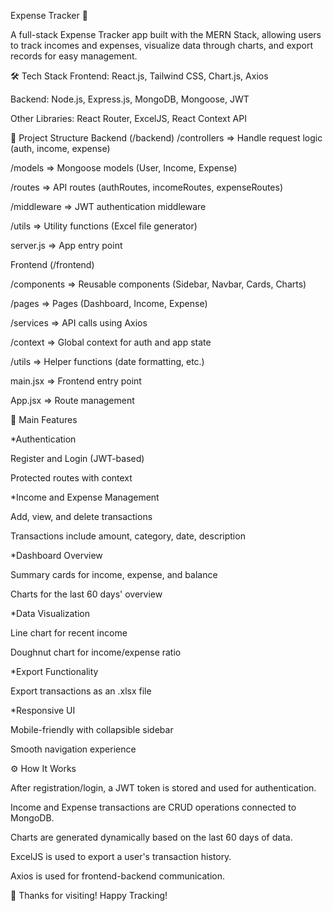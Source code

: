 Expense Tracker 💸

A full-stack Expense Tracker app built with the MERN Stack, allowing users to track incomes and expenses, visualize data through charts, and export records for easy management.

🛠️ Tech Stack
Frontend: React.js, Tailwind CSS, Chart.js, Axios

Backend: Node.js, Express.js, MongoDB, Mongoose, JWT

Other Libraries: React Router, ExcelJS, React Context API

📂 Project Structure
Backend (/backend)
/controllers     => Handle request logic (auth, income, expense)

/models          => Mongoose models (User, Income, Expense)

/routes          => API routes (authRoutes, incomeRoutes, expenseRoutes)

/middleware      => JWT authentication middleware

/utils           => Utility functions (Excel file generator)

server.js        => App entry point

Frontend (/frontend)

/components      => Reusable components (Sidebar, Navbar, Cards, Charts)

/pages           => Pages (Dashboard, Income, Expense)

/services        => API calls using Axios

/context         => Global context for auth and app state

/utils           => Helper functions (date formatting, etc.)

main.jsx         => Frontend entry point

App.jsx          => Route management


🧩 Main Features

*Authentication

Register and Login (JWT-based)

Protected routes with context

*Income and Expense Management

Add, view, and delete transactions

Transactions include amount, category, date, description

*Dashboard Overview

Summary cards for income, expense, and balance

Charts for the last 60 days' overview

*Data Visualization

Line chart for recent income

Doughnut chart for income/expense ratio

*Export Functionality

Export transactions as an .xlsx file

*Responsive UI

Mobile-friendly with collapsible sidebar

Smooth navigation experience

⚙️ How It Works

After registration/login, a JWT token is stored and used for authentication.

Income and Expense transactions are CRUD operations connected to MongoDB.

Charts are generated dynamically based on the last 60 days of data.

ExcelJS is used to export a user's transaction history.

Axios is used for frontend-backend communication.

🙌 Thanks for visiting! Happy Tracking!


